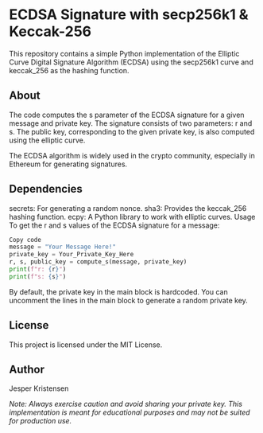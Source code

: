 # ECDSA Signature with secp256k1 & Keccak-256
This repository contains a simple Python implementation of the Elliptic Curve Digital Signature Algorithm (ECDSA) using the secp256k1 curve and keccak_256 as the hashing function.

## About
The code computes the s parameter of the ECDSA signature for a given message and private key. The signature consists of two parameters: r and s. The public key, corresponding to the given private key, is also computed using the elliptic curve.

The ECDSA algorithm is widely used in the crypto community, especially in Ethereum for generating signatures.

## Dependencies
secrets: For generating a random nonce.
sha3: Provides the keccak_256 hashing function.
ecpy: A Python library to work with elliptic curves.
Usage
To get the r and s values of the ECDSA signature for a message:

```python
Copy code
message = "Your Message Here!"
private_key = Your_Private_Key_Here
r, s, public_key = compute_s(message, private_key)
print(f"r: {r}")
print(f"s: {s}")
```

By default, the private key in the main block is hardcoded. You can uncomment the lines in the main block to generate a random private key.

## License
This project is licensed under the MIT License.

## Author
Jesper Kristensen

*Note: Always exercise caution and avoid sharing your private key. This implementation is meant for educational purposes and may not be suited for production use.*
